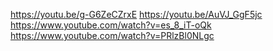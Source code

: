 https://youtu.be/g-G6ZeCZrxE
https://youtu.be/AuVJ_GgF5jc
https://www.youtube.com/watch?v=es_8_iT-oQk
https://www.youtube.com/watch?v=PRlzBl0NLgc